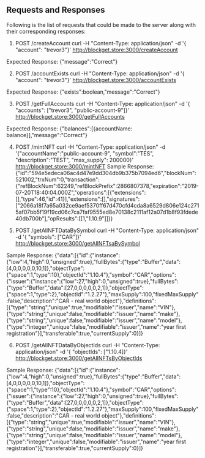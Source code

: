 ## Requests and Responses

Following is the list of requests that could be made to the server along with their corresponding responses:

1. POST /createAccount
curl -H "Content-Type: application/json" -d '{ "account": "trevor3"}' http://blockget.store:3000/createAccount

Expected Response: {"message":"Correct"}

2. POST /accountExists
curl -H "Content-Type: application/json" -d '{ "account": "trevor3"}' http://blockget.store:3000/accountExists

Expected Response: {"exists":boolean,"message":"Correct"}

3. POST /getFullAccounts
curl -H "Content-Type: application/json" -d '{ "accounts": ["trevor3", "public-account-9"]}' http://blockget.store:3000/getFullAccounts

Expected Response: {"balances":[{accountName: balance}],"message":"Correct"}

4. POST /mintNFT
curl -H "Content-Type: application/json" -d '{"accountName":"public-account-9", "symbol":"TES", "description":"TEST", "max_supply": 200000}' http://blockget.store:3000/mintNFT
Sample Response: 
{"id":"594e5edeca06ac4d47e9dd304db9b375b7094ed6","blockNum":521002,"trxNum":0,"transaction":{"refBlockNum":62249,"refBlockPrefix":2866807378,"expiration":"2019-07-20T18:40:04.000Z","operations":[{"extensions":[],"type":46,"id":41}],"extensions":[],"signatures":["2066a18f7a65a032ce9aef5370ff67d470cfd4cda8a6529d806e124c2715af07bb5f19f19cd06c7ca7faf9555ed8e70138c2111af12a07d1b8f93fdede40db700b"],"opResults":[[1,"1.10.9"]]}}

5. POST /getAllNFTDataBySymbol
 curl -H "Content-Type: application/json" -d '{ "symbols": ["CAR"]}' http://blockget.store:3000/getAllNFTsaBySymbol

 Sample Response:
 {"data":[{"id":{"instance":{"low":4,"high":0,"unsigned":true},"fullBytes":{"type":"Buffer","data":[4,0,0,0,0,0,10,1]},"objectType":{"space":1,"type":10},"objectId":"1.10.4"},"symbol":"CAR","options":{"issuer":{"instance":{"low":27,"high":0,"unsigned":true},"fullBytes":{"type":"Buffer","data":[27,0,0,0,0,0,2,1]},"objectType":{"space":1,"type":2},"objectId":"1.2.27"},"maxSupply":100,"fixedMaxSupply":false,"description":"CAR - real world object"},"definitions":[{"type":"string","unique":true,"modifiable":"issuer","name":"VIN"},{"type":"string","unique":false,"modifiable":"issuer","name":"make"},{"type":"string","unique":false,"modifiable":"issuer","name":"model"},{"type":"integer","unique":false,"modifiable":"issuer","name":"year first registration"}],"transferable":true,"currentSupply":0}]}

 6. POST /getAllNFTDataByObjectIds
 curl -H "Content-Type: application/json" -d '{ "objectIds": ["1.10.4]}' http://blockget.store:3000/getAllNFTsByObjectIds

 Sample Response:
 {"data":[{"id":{"instance":{"low":4,"high":0,"unsigned":true},"fullBytes":{"type":"Buffer","data":[4,0,0,0,0,0,10,1]},"objectType":{"space":1,"type":10},"objectId":"1.10.4"},"symbol":"CAR","options":{"issuer":{"instance":{"low":27,"high":0,"unsigned":true},"fullBytes":{"type":"Buffer","data":[27,0,0,0,0,0,2,1]},"objectType":{"space":1,"type":2},"objectId":"1.2.27"},"maxSupply":100,"fixedMaxSupply":false,"description":"CAR - real world object"},"definitions":[{"type":"string","unique":true,"modifiable":"issuer","name":"VIN"},{"type":"string","unique":false,"modifiable":"issuer","name":"make"},{"type":"string","unique":false,"modifiable":"issuer","name":"model"},{"type":"integer","unique":false,"modifiable":"issuer","name":"year first registration"}],"transferable":true,"currentSupply":0}]}